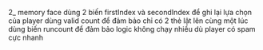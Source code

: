 
2_ memory face
dùng 2 biến firstIndex và secondIndex để ghi lại lựa chọn của player
dùng valid count để đảm bảo chỉ có 2 thẻ lật lên cùng một lúc
dùng biến runcount để đảm bảo logic không chạy nhiều dù player có spam cực nhanh